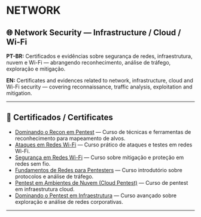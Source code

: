# NETWORK

## 🌐 Network Security — Infrastructure / Cloud / Wi-Fi

**PT-BR:** Certificados e evidências sobre segurança de redes, infraestrutura, nuvem e Wi-Fi — abrangendo reconhecimento, análise de tráfego, exploração e mitigação.  

**EN:** Certificates and evidences related to network, infrastructure, cloud and Wi-Fi security — covering reconnaissance, traffic analysis, exploitation and mitigation.

---

## 📜 Certificados / Certificates

- [Dominando o Recon em Pentest](./certificates/Dominando-o-Recon-em-Pentest.pdf) — Curso de técnicas e ferramentas de reconhecimento para mapeamento de alvos.  
- [Ataques em Redes Wi-Fi](./certificates/ataques-em-redes-wi-fi.pdf) — Curso prático de ataques e testes em redes Wi-Fi.  
- [Segurança em Redes Wi-Fi](./certificates/seguranca-em-redes-wi-fi.pdf) — Curso sobre mitigação e proteção em redes sem fio.  
- [Fundamentos de Redes para Pentesters](./certificates/fundamentos-de-redes-para-pentesters.pdf) — Curso introdutório sobre protocolos e análise de tráfego.  
- [Pentest em Ambientes de Nuvem (Cloud Pentest)](./certificates/pentest-em-ambientes-de-nuvem.pdf) — Curso de pentest em infraestrutura cloud.  
- [Dominando o Pentest em Infraestrutura](./certificates/dominando-o-pentest-em-Infraestrutura-de-redes.pdf) — Curso avançado sobre exploração e análise de redes corporativas.

---
